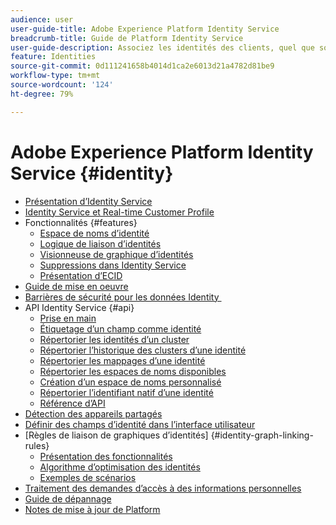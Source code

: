 ```yaml
---
audience: user
user-guide-title: Adobe Experience Platform Identity Service
breadcrumb-title: Guide de Platform Identity Service
user-guide-description: Associez les identités des clients, quel que soit l’appareil ou le système utilisé, afin d’offrir des expériences digitales personnalisées.
feature: Identities
source-git-commit: 0d111241658b4014d1ca2e6013d21a4782d81be9
workflow-type: tm+mt
source-wordcount: '124'
ht-degree: 79%

---
```



# Adobe Experience Platform Identity Service {#identity}

- [Présentation d’Identity Service](home.md)
- [Identity Service et Real-time Customer Profile](identity-and-profile.md)
- Fonctionnalités {#features}
   - [Espace de noms d’identité](./features/namespaces.md)
   - [Logique de liaison d’identités](./features/identity-linking-logic.md)
   - [Visionneuse de graphique d’identités](./features/identity-graph-viewer.md)
   - [Suppressions dans Identity Service](./features/deletion.md)
   - [Présentation d’ECID](./features/ecid.md)
- [Guide de mise en oeuvre](implementation.md)
- [Barrières de sécurité pour les données Identity ](guardrails.md)
- API Identity Service {#api}
   - [Prise en main](api/getting-started.md)
   - [Étiquetage d’un champ comme identité](api/label-identities.md)
   - [Répertorier les identités d’un cluster](api/list-cluster-identites.md)
   - [Répertorier l’historique des clusters d’une identité](api/list-cluster-history.md)
   - [Répertorier les mappages d’une identité](api/list-identity-mappings.md)
   - [Répertorier les espaces de noms disponibles](api/list-namespaces.md)
   - [Création d’un espace de noms personnalisé](api/create-custom-namespace.md)
   - [Répertorier l’identifiant natif d’une identité](api/list-native-id.md)
   - [Référence d’API](https://www.adobe.io/experience-platform-apis/references/identity-service)
- [Détection des appareils partagés](shared-device-detection.md)
- [Définir des champs d’identité dans l’interface utilisateur](label-identities.md)
- [Règles de liaison de graphiques d’identités] {#identity-graph-linking-rules}
   - [Présentation des fonctionnalités](./identity-graph-linking-rules/overview.md)
   - [Algorithme d’optimisation des identités](./identity-graph-linking-rules/identity-optimization-algorithm.md)
   - [Exemples de scénarios](./identity-graph-linking-rules/example-scenarios.md)
- [Traitement des demandes d’accès à des informations personnelles](privacy.md)
- [Guide de dépannage](troubleshooting-guide.md)
- [Notes de mise à jour de Platform](https://docs.adobe.com/content/help/fr-FR/experience-platform/release-notes/latest.html)